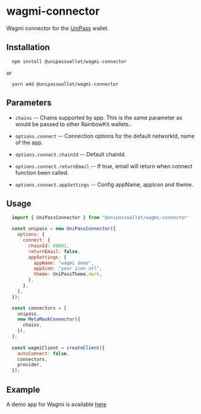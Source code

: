# wagmi-connector

Wagmi connector for the [UniPass](https://unipass.vip/) wallet.

## Installation

```shell
  npm install @unipasswallet/wagmi-connector
```
or
```shell
  yarn add @unipasswallet/wagmi-connector
```

## Parameters

* `chains` -- Chains supported by app. This is the same parameter as would be passed to other RainbowKit wallets..

* `options.connect` -- Connection options for the default networkId, name of the app.

* `options.connect.chainId` -- Default chainId.

* `options.connect.returnEmail` -- If true, email will return when connect function been called.

* `options.connect.appSettings` -- Config appName, appIcon and theme.

## Usage

```js
  import { UniPassConnector } from "@unipasswallet/wagmi-connector'

  const unipass = new UniPassConnector({
    options: {
      connect: {
        chainId: 80001,
        returnEmail: false,
        appSettings: {
          appName: "wagmi demo",
          appIcon: "your icon url",
          theme: UniPassTheme.dark,
        },
      },
    },
  });

  const connectors = [
    unipass,
    new MetaMaskConnector({
      chains,
    }),
  ];
  
  const wagmiClient = createClient({
    autoConnect: false,
    connectors,
    provider,
  });
```

## Example

A demo app for Wagmi is available [here](https://up-wagmi-demo.vercel.app/)
